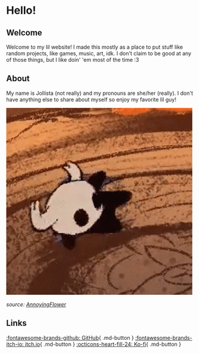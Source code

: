 # Hello!
## Welcome
Welcome to my lil website!
I made this mostly as a place to put stuff like random projects, like games, music, art, idk. I don't claim to be good at any of those things, but I like doin' 'em most of the time :3

## About
My name is Jollista (not really) and my pronouns are she/her (really). I don't have anything else to share about myself so enjoy my favorite lil guy!

![hollowguy](img/hollow-knight-the-knight.gif)

*source: [AnnoyingFlower](https://www.youtube.com/watch?v=hH_0HgrR9sU)*

## Links
[:fontawesome-brands-github: GitHub](https://github.com/Jollista/){ .md-button }
[:fontawesome-brands-itch-io: itch.io](https://jollista.itch.io/){ .md-button }
[:octicons-heart-fill-24: Ko-fi](https://ko-fi.com/jollista){ .md-button }